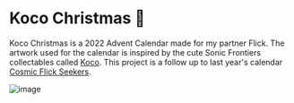 # Koco Christmas 🗿

Koco Christmas is a 2022 Advent Calendar made for my partner Flick. The artwork used for the calendar is inspired by the cute Sonic Frontiers collectables called [Koco](https://64.media.tumblr.com/ad1cedce7aa30e76b5a43cba35a19ee6/e8900d1be8c16d18-f3/s1280x1920/90701273fedaef079341db680b0e829a63f16d79.gif). This project is a follow up to last year's calendar [Cosmic Flick Seekers](https://github.com/Johoseph/cosmic-flick-seekers).

![image](https://user-images.githubusercontent.com/49534136/204844983-935d8dee-8ad2-4de8-820b-b18b000024c6.png)
